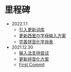 # 里程碑

- 2022.1.1
  - [引入更新词库](https://github.com/HerbertHe/rime-kz-experiment/commit/2ace6754e689b79561aa1186b67137532340864c)
  - [更新西里尔字母输入方案](https://github.com/HerbertHe/rime-kz-experiment/commit/9b9e6f682093c44ba2cc742f24b71672d917d910)
  - [完善拼音化字母表](https://github.com/HerbertHe/rime-kz-experiment/commit/d37533fe5902ff7292a308ac712774bee0eb3d90)
- 2021.12.30
  - [输入法支持尝试](https://github.com/HerbertHe/rime-kz-experiment/commit/305459eb845a2d0e083167ac6ff9ea6fe68a613d)
  - [更新拼音化方案](https://github.com/HerbertHe/rime-kz-experiment/commit/bb5dad9388aa0b6bc3078a51a998d03463147e0a)
  - [First Commit](https://github.com/HerbertHe/rime-kz-experiment/commit/7ed18f48458a2cf55395bf85372c3f82823e4994)
